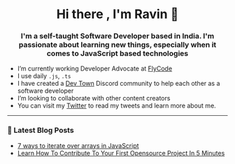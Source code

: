 <h1 align ="center">Hi there , I'm Ravin 👋</h1>
<h3 align="center"> I'm a self-taught Software Developer based in India. I'm passionate about learning new things, especially when it comes to JavaScript based technologies</h3>

- I’m currently working Developer Advocate at [FlyCode](https://flycode.com/)
- I use daily `.js`, `.ts`
- I have created a [Dev Town](https://discord.gg/K2x27MRA2j) Discord community to help each other as a software developer
- I’m looking to collaborate with other content creators
- You can visit my [Twitter](https://twitter.com/ravinwashere) to read my tweets and learn more about me.

---
### 📕 Latest Blog Posts

<!-- BLOG-POST-LIST:START -->
- [7 ways to iterate over arrays in JavaScript](https://ravinwashere.com/7-ways-to-iterate-over-arrays-in-javascript-cl0v0mnaa00buj6nva5c0grgs)
- [Learn How To Contribute To Your First Opensource Project In 5 Minutes](https://ravinwashere.com/learn-how-to-contribute-to-your-first-opensource-project-in-5-minutes-ckz6wuhk600u307s10f5oaecd)
<!-- BLOG-POST-LIST:END -->


<!--
**ravinwashere/ravinwashere** is a ✨ _special_ ✨ repository because its `README.md` (this file) appears on your GitHub profile.

Here are some ideas to get you started:

- 🔭 I’m currently working on ...
- 🌱 I’m currently learning ...
- 👯 I’m looking to collaborate on ...
- 🤔 I’m looking for help with ...
- 💬 Ask me about ...
- 📫 How to reach me: ...
- 😄 Pronouns: ...
- ⚡ Fun fact: ...
-->
